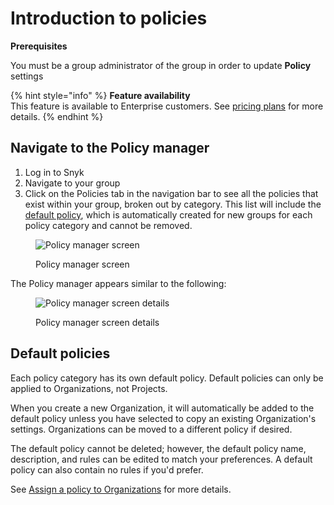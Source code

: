 # Introduction to policies

**Prerequisites**

You must be a group administrator of the group in order to update **Policy** settings

{% hint style="info" %}
**Feature availability**\
This feature is available to Enterprise customers. See [pricing plans](https://snyk.io/plans/) for more details.
{% endhint %}

## Navigate to the Policy manager

1. Log in to Snyk
2. Navigate to your group
3. Click on the Policies tab in the navigation bar to see all the policies that exist within your group, broken out by category. This list will include the [default policy](introduction-to-policies.md#default-policies), which is automatically created for new groups for each policy category and cannot be removed.

<figure><img src="../../.gitbook/assets/snyk-policy-manager.png" alt="Policy manager screen"><figcaption><p>Policy manager screen</p></figcaption></figure>

The Policy manager appears similar to the following:

<figure><img src="../../.gitbook/assets/screenshot_2021-03-26_at_11.04.50_am.png" alt="Policy manager screen details"><figcaption><p>Policy manager screen details</p></figcaption></figure>

## Default policies

Each policy category has its own default policy. Default policies can only be applied to Organizations, not Projects.

When you create a new Organization, it will automatically be added to the default policy unless you have selected to copy an existing Organization's settings. Organizations can be moved to a different policy if desired.

The default policy cannot be deleted; however, the default policy name, description, and rules can be edited to match your preferences. A default policy can also contain no rules if you'd prefer.

See [Assign a policy to Organizations](assign-a-policy-to-organizations.md) for more details.
